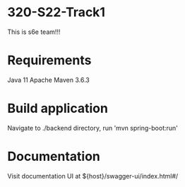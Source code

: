 # 320-S22-Track1
This is s6e team!!!

# Requirements
Java 11
Apache Maven 3.6.3

# Build application
Navigate to ./backend directory, run 'mvn spring-boot:run'

# Documentation
Visit documentation UI at ${host}/swagger-ui/index.html#/